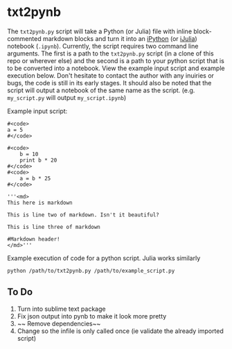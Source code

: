 # txt2pynb

The `txt2pynb.py` script will take a Python (or Julia) file with inline block-commented markdown blocks and turn it into an [iPython](http://ipython.org/notebook.html) (or [iJulia](https://github.com/JuliaLang/IJulia.jl)) notebook (`.ipynb`). Currently, the script requires two command line arguments. The first is a path to the `txt2pynb.py` script (in a clone of this repo or wherever else) and the second is a path to your python script that is to be converted into a notebook. View the example input script and example execution below. Don't hesitate to contact the author with any inuiries or bugs, the code is still in its early stages. It should also be noted that the script will output a notebook of the same name as the script. (e.g. `my_script.py` will output `my_script.ipynb`)

Example input script:
```
#<code>
a = 5
#</code>

#<code>
	b = 10
	print b * 20
#</code>
#<code>
	a = b * 25
#</code>

'''<md>
This here is markdown

This is line two of markdown. Isn't it beautiful?

This is line three of markdown

#Markdown header! 
</md>'''
```

Example execution of code for a python script. Julia works similarly

`python /path/to/txt2pynb.py /path/to/example_script.py`


To Do
-----
1. Turn into sublime text package
2. Fix json output into pynb to make it look more pretty
3. ~~ Remove dependencies~~
4. Change so the infile is only called once (ie validate the already imported script) 
